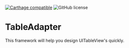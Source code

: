 [![Carthage compatible](https://img.shields.io/badge/Carthage-compatible-4BC51D.svg?style=flat)](https://github.com/Carthage/Carthage) ![GitHub license](https://img.shields.io/badge/license-MIT-lightgrey.svg)
# TableAdapter 

This framework will help you design UITableView's quickly.
